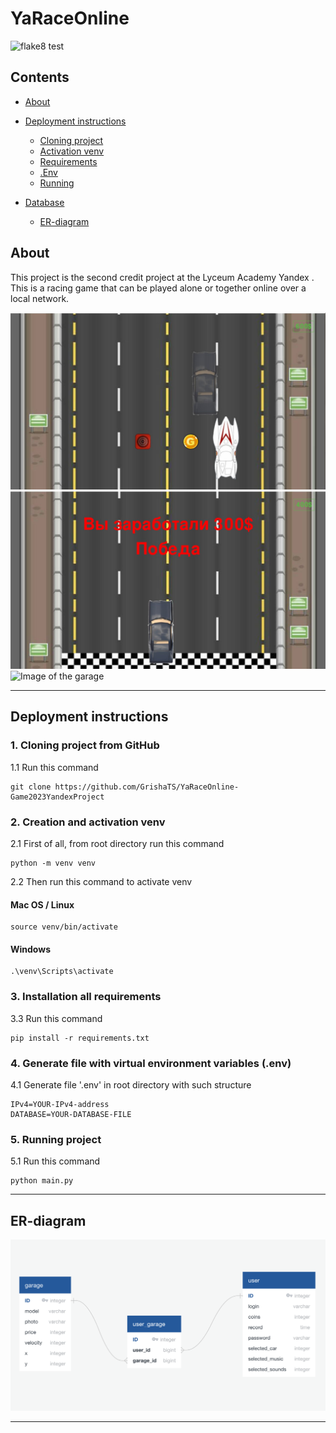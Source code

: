 # YaRaceOnline

![flake8 test](https://github.com/GrishaTS/YaRaceOnline-Game2023YandexProject/actions/workflows/python-package.yml/badge.svg)

## Contents
* [About](#about)

* [Deployment instructions](#deployment-instructions)
  * [Cloning project](#1-cloning-project-from-github)
  * [Activation venv](#2-creation-and-activation-venv)
  * [Requirements](#3-installation-all-requirements)
  * [.Env](#4-generate-file-with-virtual-environment-variables-env)
  * [Running](#5-running-project)
* [Database](#database)
  * [ER-diagram](#er-diagram)


## About

This project is the second credit project at the Lyceum Academy Yandex  . This is a racing game that can be played alone or together online over a local network.

![Image of the race between two users](https://github.com/GrishaTS/YaRaceOnline-Game2023YandexProject/raw/main/media_for_README/two-cars.png)
![Image of the victory](https://github.com/GrishaTS/YaRaceOnline-Game2023YandexProject/raw/main/media_for_README/victory.png)
![Image of the garage](https://github.com/GrishaTS/YaRaceOnline-Game2023YandexProject/raw/main/media_for_README/garage.png)
***

## Deployment instructions


### 1. Cloning project from GitHub

1.1 Run this command
```commandline
git clone https://github.com/GrishaTS/YaRaceOnline-Game2023YandexProject
```

### 2. Creation and activation venv

2.1 First of all, from root directory run this command
```commandline
python -m venv venv
```
2.2 Then run this command to activate venv
#### Mac OS / Linux
```commandline
source venv/bin/activate
```
#### Windows
```commandline
.\venv\Scripts\activate
```

### 3. Installation all requirements

3.3 Run this command 
```commandline
pip install -r requirements.txt
```
### 4. Generate file with virtual environment variables (.env)

4.1 Generate file '.env' in root directory with such structure
```text
IPv4=YOUR-IPv4-address
DATABASE=YOUR-DATABASE-FILE
```

### 5. Running project

5.1 Run this command
```commandline
python main.py
```

***

## ER-diagram
![Image of the ER-diagram](https://github.com/GrishaTS/YaRaceOnline-Game2023YandexProject/raw/main/media_for_README/ER-diagram.png)

***
